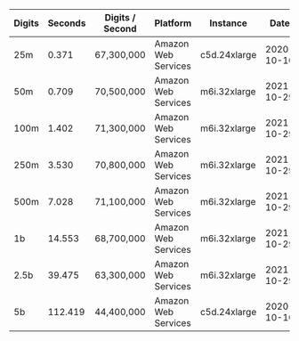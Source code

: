| Digits | Seconds | Digits / Second | Platform | Instance | Date | Files |
| ------ | ------- | --------------- | -------- | -------- | ---- | ----- |
| 25m | 0.371 | 67,300,000 | Amazon Web Services | c5d.24xlarge | 2020-10-10 | [cfg](../Amazon%20Web%20Services/c5d.24xlarge/Zeta%284%29%20%5BDirect%5D/Zeta%284%29%20-%2020201010-104137.cfg) [out](../Amazon%20Web%20Services/c5d.24xlarge/Zeta%284%29%20%5BDirect%5D/Zeta%284%29%20-%2020201010-104137.out) [txt](../Amazon%20Web%20Services/c5d.24xlarge/Zeta%284%29%20%5BDirect%5D/Zeta%284%29%20-%2020201010-104137.txt) |
| 50m | 0.709 | 70,500,000 | Amazon Web Services | m6i.32xlarge | 2021-10-29 | [cfg](../Amazon%20Web%20Services/m6i.32xlarge/Zeta%284%29%20%5BDirect%5D/Zeta%284%29%20-%2020211029-160645.cfg) [out](../Amazon%20Web%20Services/m6i.32xlarge/Zeta%284%29%20%5BDirect%5D/Zeta%284%29%20-%2020211029-160645.out) [txt](../Amazon%20Web%20Services/m6i.32xlarge/Zeta%284%29%20%5BDirect%5D/Zeta%284%29%20-%2020211029-160645.txt) |
| 100m | 1.402 | 71,300,000 | Amazon Web Services | m6i.32xlarge | 2021-10-29 | [cfg](../Amazon%20Web%20Services/m6i.32xlarge/Zeta%284%29%20%5BDirect%5D/Zeta%284%29%20-%2020211029-160657.cfg) [out](../Amazon%20Web%20Services/m6i.32xlarge/Zeta%284%29%20%5BDirect%5D/Zeta%284%29%20-%2020211029-160657.out) [txt](../Amazon%20Web%20Services/m6i.32xlarge/Zeta%284%29%20%5BDirect%5D/Zeta%284%29%20-%2020211029-160657.txt) |
| 250m | 3.530 | 70,800,000 | Amazon Web Services | m6i.32xlarge | 2021-10-29 | [cfg](../Amazon%20Web%20Services/m6i.32xlarge/Zeta%284%29%20%5BDirect%5D/Zeta%284%29%20-%2020211029-160707.cfg) [out](../Amazon%20Web%20Services/m6i.32xlarge/Zeta%284%29%20%5BDirect%5D/Zeta%284%29%20-%2020211029-160707.out) [txt](../Amazon%20Web%20Services/m6i.32xlarge/Zeta%284%29%20%5BDirect%5D/Zeta%284%29%20-%2020211029-160707.txt) |
| 500m | 7.028 | 71,100,000 | Amazon Web Services | m6i.32xlarge | 2021-10-29 | [cfg](../Amazon%20Web%20Services/m6i.32xlarge/Zeta%284%29%20%5BDirect%5D/Zeta%284%29%20-%2020211029-171948.cfg) [out](../Amazon%20Web%20Services/m6i.32xlarge/Zeta%284%29%20%5BDirect%5D/Zeta%284%29%20-%2020211029-171948.out) [txt](../Amazon%20Web%20Services/m6i.32xlarge/Zeta%284%29%20%5BDirect%5D/Zeta%284%29%20-%2020211029-171948.txt) |
| 1b | 14.553 | 68,700,000 | Amazon Web Services | m6i.32xlarge | 2021-10-29 | [cfg](../Amazon%20Web%20Services/m6i.32xlarge/Zeta%284%29%20%5BDirect%5D/Zeta%284%29%20-%2020211029-172006.cfg) [out](../Amazon%20Web%20Services/m6i.32xlarge/Zeta%284%29%20%5BDirect%5D/Zeta%284%29%20-%2020211029-172006.out) [txt](../Amazon%20Web%20Services/m6i.32xlarge/Zeta%284%29%20%5BDirect%5D/Zeta%284%29%20-%2020211029-172006.txt) |
| 2.5b | 39.475 | 63,300,000 | Amazon Web Services | m6i.32xlarge | 2021-10-29 | [cfg](../Amazon%20Web%20Services/m6i.32xlarge/Zeta%284%29%20%5BDirect%5D/Zeta%284%29%20-%2020211029-203318.cfg) [out](../Amazon%20Web%20Services/m6i.32xlarge/Zeta%284%29%20%5BDirect%5D/Zeta%284%29%20-%2020211029-203318.out) [txt](../Amazon%20Web%20Services/m6i.32xlarge/Zeta%284%29%20%5BDirect%5D/Zeta%284%29%20-%2020211029-203318.txt) |
| 5b | 112.419 | 44,400,000 | Amazon Web Services | c5d.24xlarge | 2020-10-10 | [cfg](../Amazon%20Web%20Services/c5d.24xlarge/Zeta%284%29%20%5BDirect%5D/Zeta%284%29%20-%2020201010-225350.cfg) [out](../Amazon%20Web%20Services/c5d.24xlarge/Zeta%284%29%20%5BDirect%5D/Zeta%284%29%20-%2020201010-225350.out) [txt](../Amazon%20Web%20Services/c5d.24xlarge/Zeta%284%29%20%5BDirect%5D/Zeta%284%29%20-%2020201010-225350.txt) |
